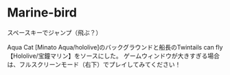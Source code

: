 # Marine-bird
スペースキーでジャンプ（飛ぶ？）

Aqua Cat [Minato Aqua/hololive]のバックグラウンドと船長のTwintails can fly【Hololive/宝鐘マリン】をソースにした。
ゲームウィンドウが大きすぎる場合は、フルスクリーンモード（右下）でプレイしてみてください！

